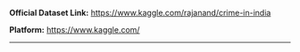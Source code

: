 **Official Dataset Link:** https://www.kaggle.com/rajanand/crime-in-india

**Platform:** https://www.kaggle.com/

<hr>